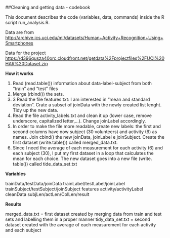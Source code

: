 ##Cleaning and getting data -  codebook

This document describes the code (variables, data, commands) inside the R script run_analysis.R.

Data are from http://archive.ics.uci.edu/ml/datasets/Human+Activity+Recognition+Using+Smartphones

Data for the project https://d396qusza40orc.cloudfront.net/getdata%2Fprojectfiles%2FUCI%20HAR%20Dataset.zip

<b>How it works</b>

1.	Read (read.table()) information about data-label-subject from both “train” and “test” files
2.	Merge (rbind()) the sets.
3.	3 Read the file features.txt: I am interested in “mean and standard deviation”. Crate a subset of joinData with the newly created list lenght. Tidy up the new data.
4.	Read the file activity_labels.txt and clean it up (lower case, remove underscore, capitalized letter,…). Change joinLabel accordingly.
5.	In order to make the file more readable, create new labels: the first and second columns have now subject (30 volunteers) and activity (6) as names. Join cbind() the new joinData, joinLabel e joinSubject. Create the first dataset (write.table()) called merged_data.txt.
6.	Since I need the average of each measurement for each activity (6) and each subject (30), I put my first dataset in a loop that calculates the mean for each choice. The new dataset goes into a new file (write. table()) called tide_data_set.txt

<b>Variables</b>

trainData/testData/joinData
trainLabel/testLabel/joinLabel
trainSubject/testSubject/joinSubject
features
activity/activityLabel
cleanData
subjLen/actLen/ColLen/result

<b>Results</b>

merged_data.txt = first dataset created by merging data from train and test sets and labelling them in a proper manner
tidy_data_set.txt = second dataset created with the average of each measurement for each activity and each subject 
